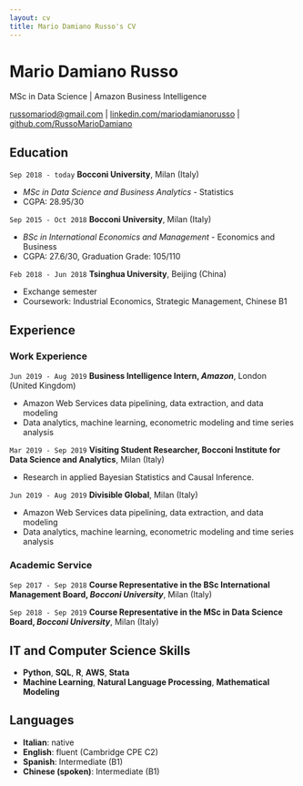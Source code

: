 ```yaml
---
layout: cv
title: Mario Damiano Russo's CV
---
```

# Mario Damiano Russo
MSc in Data Science | Amazon Business Intelligence

<div id="webaddress">
<a href="russomariod@gmail.com">russomariod@gmail.com</a>
| <a href="https://www.linkedin.com/in/mariodamianorusso/">linkedin.com/mariodamianorusso</a>
| <a href="https://github.com/RussoMarioDamiano">github.com/RussoMarioDamiano</a>
</div>


## Education

`Sep 2018 - today`
__Bocconi University__, Milan (Italy)
- *MSc in Data Science and Business Analytics* - Statistics
- CGPA: 28.95/30

`Sep 2015 - Oct 2018`
__Bocconi University__, Milan (Italy)
- *BSc in International Economics and Management* - Economics and Business
- CGPA: 27.6/30, Graduation Grade: 105/110

`Feb 2018 - Jun 2018`
__Tsinghua University__, Beijing (China)
- Exchange semester
- Coursework: Industrial Economics, Strategic Management, Chinese B1


## Experience

### Work Experience

`Jun 2019 - Aug 2019`
__Business Intelligence Intern, *Amazon*__, London (United Kingdom)
- Amazon Web Services data pipelining, data extraction, and data modeling
- Data analytics, machine learning, econometric modeling and time series analysis

`Mar 2019 - Sep 2019`
__Visiting Student Researcher, Bocconi Institute for Data Science and Analytics__, Milan (Italy)
- Research in applied Bayesian Statistics and Causal Inference.

`Jun 2019 - Aug 2019`
__Divisible Global__, Milan (Italy)
- Amazon Web Services data pipelining, data extraction, and data modeling
- Data analytics, machine learning, econometric modeling and time series analysis

### Academic Service

`Sep 2017 - Sep 2018`
__Course Representative in the BSc International Management Board, *Bocconi University*__, Milan (Italy)

`Sep 2018 - Sep 2019`
__Course Representative in the MSc in Data Science Board, *Bocconi University*__, Milan (Italy)


## IT and Computer Science Skills

- __Python__, __SQL__, __R__, __AWS__, __Stata__
- __Machine Learning__, __Natural Language Processing__, __Mathematical Modeling__

## Languages
- __Italian__: native
- __English__: fluent (Cambridge CPE C2)
- __Spanish__: Intermediate (B1)
- __Chinese (spoken)__: Intermediate (B1)



<!-- ### Footer

Last updated: Jun 2019 -->


